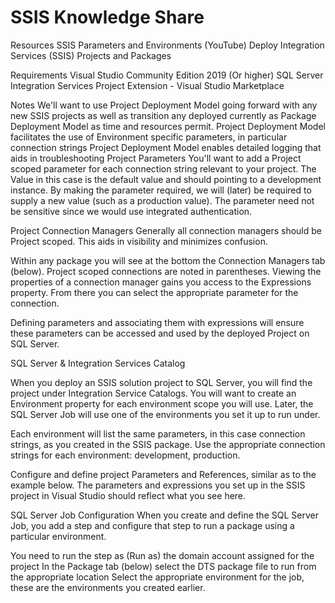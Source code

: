 # SSIS Knowledge Share

Resources
SSIS Parameters and Environments (YouTube)
Deploy Integration Services (SSIS) Projects and Packages
 
Requirements
Visual Studio Community Edition 2019 (Or higher)
SQL Server Integration Services Project Extension - Visual Studio Marketplace
 
Notes
We'll want to use Project Deployment Model going forward with any new SSIS projects as well as transition any deployed currently as Package Deployment Model as time and resources permit.
Project Deployment Model facilitates the use of Environment specific parameters, in particular connection strings
Project Deployment Model enables detailed logging that aids in troubleshooting
Project Parameters
You'll want to add a Project scoped parameter for each connection string relevant to your project. The Value in this case is the default value and should pointing to a development instance. By making the parameter required, we will (later) be required to supply a new value (such as a production value). The parameter need not be sensitive since we would use integrated authentication.
 


 
 
Project Connection Managers
Generally all connection managers should be Project scoped. This aids in visibility and minimizes confusion.

 
Within any package you will see at the bottom the Connection Managers tab (below). Project scoped connections are noted in parentheses. Viewing the properties of a connection manager gains you access to the Expressions property. From there you can select the appropriate parameter for the connection.


 

 

 
 
Defining parameters and associating them with expressions will ensure these parameters can be accessed and used by the deployed Project on SQL Server.
 
 
 
SQL Server & Integration Services Catalog
 
When you deploy an SSIS solution project to SQL Server, you will find the project under Integration Service Catalogs. You will want to create an Environment property for each environment scope you will use. Later, the SQL Server Job will use one of the environments you set it up to run under.
 
Each environment will list the same parameters, in this case connection strings, as you created in the SSIS package. Use the appropriate connection strings for each environment: development, production.
 

 

 
Configure and define project Parameters and References, similar as to the example below. The parameters and expressions you set up in the SSIS project in Visual Studio should reflect what you see here.
 


 
 
SQL Server Job Configuration
When you create and define the SQL Server Job, you add a step and configure that step to run a package using a particular environment.
 
You need to run the step as (Run as) the domain account assigned for the project
In the Package tab (below) select the DTS package file to run from the appropriate location
Select the appropriate environment for the job, these are the environments you created earlier.

